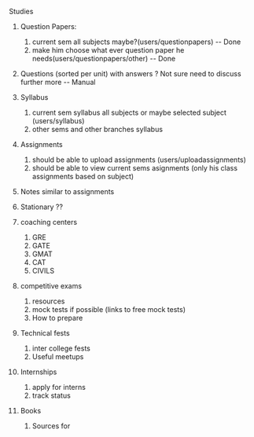 Studies
1. Question Papers:
    1. current sem all subjects maybe?(users/questionpapers) -- Done
    2. make him choose what ever question paper he needs(users/questionpapers/other) -- Done

2. Questions (sorted per unit) with answers ? Not sure need to discuss further more -- Manual
3. Syllabus 
    1. current sem syllabus all subjects or maybe selected subject (users/syllabus)
    2. other sems and other branches syllabus
4. Assignments
    1. should be able to upload assignments (users/uploadassignments)
    2. should be able to view current sems asignments (only his class assignments based on subject)
5. Notes 
    similar to assignments
    
6. Stationary ??
    
7. coaching centers 
    1. GRE
    2. GATE
    3. GMAT
    4. CAT
    5. CIVILS
8. competitive exams
    1. resources
    2. mock tests if possible (links to free mock tests)
    3. How to prepare
9. Technical fests
    1. inter college fests
    2. Useful meetups
10. Internships
    1. apply for interns
    2. track status
11. Books
    1. Sources for 